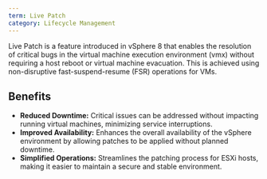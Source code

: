```yaml
---
term: Live Patch
category: Lifecycle Management
---
```


Live Patch is a feature introduced in vSphere 8 that enables the resolution of critical bugs in the virtual machine execution environment (vmx) without requiring a host reboot or virtual machine evacuation. This is achieved using non-disruptive fast-suspend-resume (FSR) operations for VMs.

## Benefits

*   **Reduced Downtime:** Critical issues can be addressed without impacting running virtual machines, minimizing service interruptions.
*   **Improved Availability:** Enhances the overall availability of the vSphere environment by allowing patches to be applied without planned downtime.
*   **Simplified Operations:** Streamlines the patching process for ESXi hosts, making it easier to maintain a secure and stable environment.

